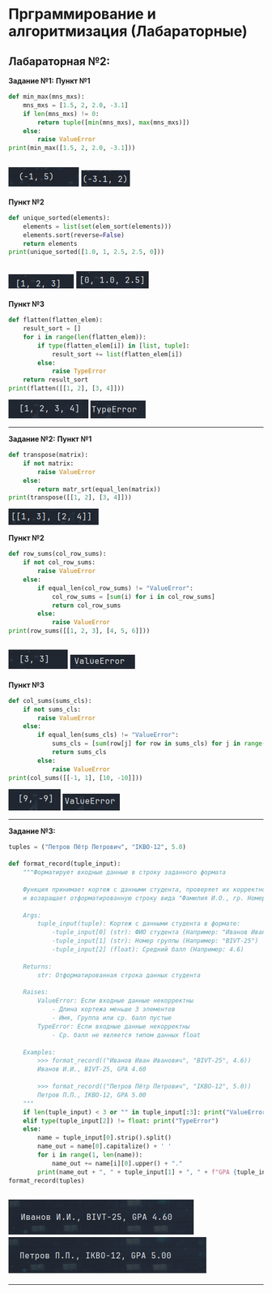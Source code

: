 <h1>Прграммирование и алгоритмизация (Лабараторные)</h1>

<h2>Лабараторная №2:</h2>

**Задание №1:**
**Пункт №1**
```python
def min_max(mns_mxs):
    mns_mxs = [1.5, 2, 2.0, -3.1]
    if len(mns_mxs) != 0:
        return tuple([min(mns_mxs), max(mns_mxs)])
    else:
        raise ValueError
print(min_max([1.5, 2, 2.0, -3.1]))
```

![exe1_1_1!](./images/lab02/exe1_1_1.png)
![exe1_1_2!](./images/lab02/exe1_1_2.png)
----------------------------------------------------
**Пункт №2**
```python
def unique_sorted(elements):
    elements = list(set(elem_sort(elements)))
    elements.sort(reverse=False)
    return elements
print(unique_sorted([1.0, 1, 2.5, 2.5, 0]))
```

![exe1_2_1!](./images/lab02/exe1_2_1.png)
![exe1_2_2!](./images/lab02/exe1_2_2.png)
----------------------------------------------------
**Пункт №3**
```python
def flatten(flatten_elem):
    result_sort = []
    for i in range(len(flatten_elem)):
        if type(flatten_elem[i]) in [list, tuple]:
            result_sort += list(flatten_elem[i])
        else:
            raise TypeError
    return result_sort
print(flatten([[1, 2], [3, 4]]))
```

![exe1_3_1!](./images/lab02/exe1_3_1.png)
![exe1_3_2!](./images/lab02/exe1_3_2.png)

--------------------------------------------------------------------
**Задание №2:**
**Пункт №1**
```python
def transpose(matrix):
    if not matrix:
        raise ValueError
    else:
        return matr_srt(equal_len(matrix))
print(transpose([[1, 2], [3, 4]]))
```

![exe2_1_2!](./images/lab02/exe2_1_2.png)

**Пункт №2**
```python
def row_sums(col_row_sums):
    if not col_row_sums:
        raise ValueError
    else:
        if equal_len(col_row_sums) != "ValueError":
            col_row_sums = [sum(i) for i in col_row_sums]
            return col_row_sums
        else:
            raise ValueError
print(row_sums([[1, 2, 3], [4, 5, 6]]))
```

![exe2_2_1!](./images/lab02/exe2_2_1.png)
![exe2_2_2!](./images/lab02/exe2_2_2.png)
----------------------------------------------------
**Пункт №3**
```python
def col_sums(sums_cls):
    if not sums_cls:
        raise ValueError
    else:
        if equal_len(sums_cls) != "ValueError":
            sums_cls = [sum(row[j] for row in sums_cls) for j in range(len(sums_cls[0]))]
            return sums_cls
        else:
            raise ValueError
print(col_sums([[-1, 1], [10, -10]]))
```

![exe2_3_1!](./images/lab02/exe2_3_1.png)
![exe2_3_2!](./images/lab02/exe2_3_2.png)

--------------------------------------------------------------------
**Задание №3:**
```python
tuples = ("Петров Пётр Петрович", "IKBO-12", 5.0)

def format_record(tuple_input):
    """Форматирует входные данные в строку заданного формата

    Функция принимает кортеж с данными студента, проверяет их корректность
    и возвращает отформатированную строку вида "Фамилия И.О., гр. Номер группы, GPA X.XX"

    Args:
        tuple_input(tuple): Кортеж с данными студента в формате:
            -tuple_input[0] (str): ФИО студента (Например: "Иванов Иван Иванович")
            -tuple_input[1] (str): Номер группы (Например: "BIVT-25")
            -tuple_input[2] (float): Средний балл (Например: 4.6)

    Returns:
        str: Отформатированная строка данных студента

    Raises:
        ValueError: Если входные данные некорректны
            - Длина кортежа меньше 3 элементов
            - Имя, Группа или ср. балл пустые
        TypeError: Если входные данные некорректны
            - Ср. балл не является типом данных float

    Examples:
        >>> format_record(("Иванов Иван Иванович", "BIVT-25", 4.6))
        Иванов И.И., BIVT-25, GPA 4.60

        >>> format_record(("Петров Пётр Петрович", "IKBO-12", 5.0))
        Петров П.П., IKBO-12, GPA 5.00
    """
    if len(tuple_input) < 3 or "" in tuple_input[:3]: print("ValueError")
    elif type(tuple_input[2]) != float: print("TypeError")
    else:
        name = tuple_input[0].strip().split()
        name_out = name[0].capitalize() + ' '
        for i in range(1, len(name)):
            name_out += name[i][0].upper() + "."
        print(name_out + ", " + tuple_input[1] + ", " + f"GPA {tuple_input[2]:.2f}")
format_record(tuples)
```

![exe3_1!](./images/lab02/exe3_1.png)
![exe3_2!](./images/lab02/exe3_2.png)
----------------------------------------------------------
<!-- Код для изображения: ![название файла!](путь к файлу(изображению)) -->
-------------------------------------------
